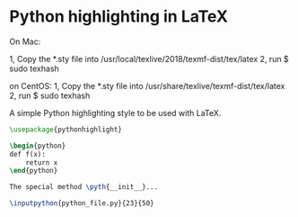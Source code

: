 Python highlighting in LaTeX
============================

On Mac:

1, Copy the *.sty file into /usr/local/texlive/2018/texmf-dist/tex/latex
2, run $ sudo texhash

on CentOS:
1, Copy the *.sty file into /usr/share/texlive/texmf-dist/tex/latex
2, run $ sudo texhash

A simple Python highlighting style to be used with LaTeX.

```tex
\usepackage{pythonhighlight}
```

```tex
\begin{python}
def f(x):
    return x
\end{python}
```

```tex
The special method \pyth{__init__}... 
```

```tex
\inputpython{python_file.py}{23}{50}
```
